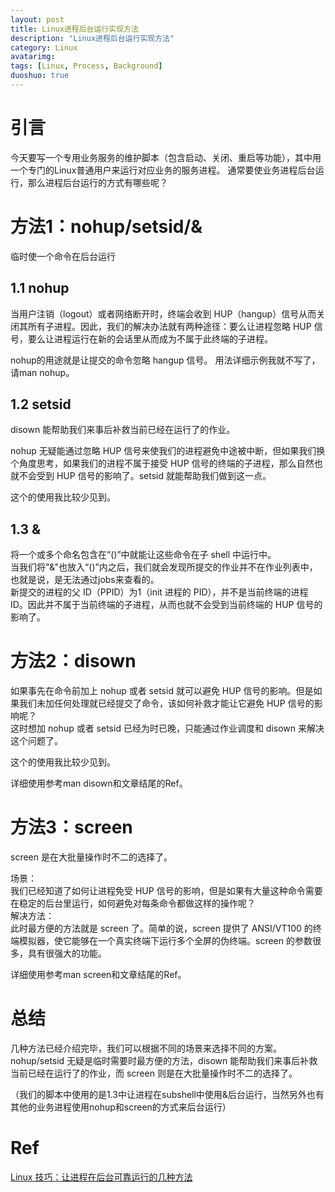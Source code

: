 ```yaml
---
layout: post
title: Linux进程后台运行实现方法
description: "Linux进程后台运行实现方法"
category: Linux
avatarimg:
tags: [Linux, Process, Background]
duoshuo: true
---
```


# 引言
今天要写一个专用业务服务的维护脚本（包含启动、关闭、重启等功能），其中用一个专门的Linux普通用户来运行对应业务的服务进程。
通常要使业务进程后台运行，那么进程后台运行的方式有哪些呢？

# 方法1：nohup/setsid/&
临时使一个命令在后台运行

## 1.1 nohup
> 
当用户注销（logout）或者网络断开时，终端会收到 HUP（hangup）信号从而关闭其所有子进程。因此，我们的解决办法就有两种途径：要么让进程忽略 HUP 信号，要么让进程运行在新的会话里从而成为不属于此终端的子进程。

nohup的用途就是让提交的命令忽略 hangup 信号。
用法详细示例我就不写了，请man nohup。

## 1.2 setsid
disown 能帮助我们来事后补救当前已经在运行了的作业。

> 
nohup 无疑能通过忽略 HUP 信号来使我们的进程避免中途被中断，但如果我们换个角度思考，如果我们的进程不属于接受 HUP 信号的终端的子进程，那么自然也就不会受到 HUP 信号的影响了。setsid 就能帮助我们做到这一点。

这个的使用我比较少见到。

## 1.3 &
> 
将一个或多个命名包含在“()”中就能让这些命令在子 shell 中运行中。  
当我们将"&"也放入“()”内之后，我们就会发现所提交的作业并不在作业列表中，也就是说，是无法通过jobs来查看的。  
新提交的进程的父 ID（PPID）为1（init 进程的 PID），并不是当前终端的进程 ID。因此并不属于当前终端的子进程，从而也就不会受到当前终端的 HUP 信号的影响了。  

# 方法2：disown
> 
如果事先在命令前加上 nohup 或者 setsid 就可以避免 HUP 信号的影响。但是如果我们未加任何处理就已经提交了命令，该如何补救才能让它避免 HUP 信号的影响呢？  
这时想加 nohup 或者 setsid 已经为时已晚，只能通过作业调度和 disown 来解决这个问题了。

这个的使用我比较少见到。

详细使用参考man disown和文章结尾的Ref。

# 方法3：screen
screen 是在大批量操作时不二的选择了。
> 
场景：  
我们已经知道了如何让进程免受 HUP 信号的影响，但是如果有大量这种命令需要在稳定的后台里运行，如何避免对每条命令都做这样的操作呢？  
解决方法：  
此时最方便的方法就是 screen 了。简单的说，screen 提供了 ANSI/VT100 的终端模拟器，使它能够在一个真实终端下运行多个全屏的伪终端。screen 的参数很多，具有很强大的功能。  

详细使用参考man screen和文章结尾的Ref。

# 总结
> 
几种方法已经介绍完毕，我们可以根据不同的场景来选择不同的方案。nohup/setsid 无疑是临时需要时最方便的方法，disown 能帮助我们来事后补救当前已经在运行了的作业，而 screen 则是在大批量操作时不二的选择了。

（我们的脚本中使用的是1.3中让进程在subshell中使用&后台运行，当然另外也有其他的业务进程使用nohup和screen的方式来后台运行）

# Ref
[Linux 技巧：让进程在后台可靠运行的几种方法](http://www.ibm.com/developerworks/cn/linux/l-cn-nohup/)  
